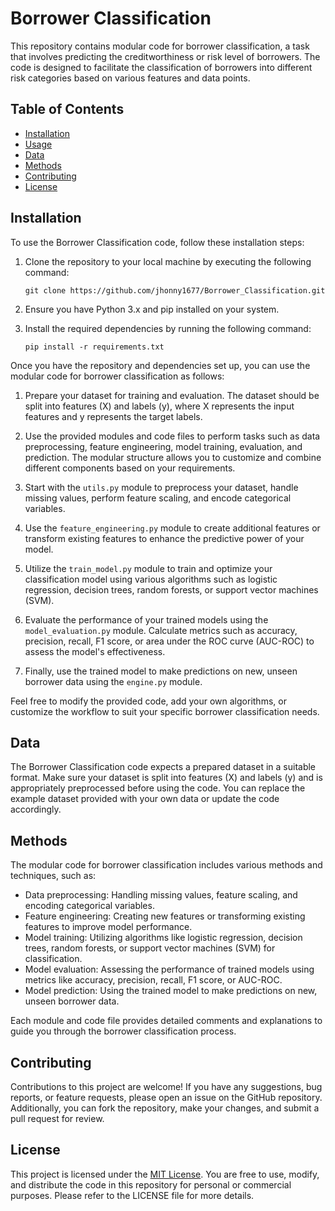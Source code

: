 # Borrower Classification

This repository contains modular code for borrower classification, a task that involves predicting the creditworthiness or risk level of borrowers. The code is designed to facilitate the classification of borrowers into different risk categories based on various features and data points.

## Table of Contents

- [Installation](#installation)
- [Usage](#usage)
- [Data](#data)
- [Methods](#methods)
- [Contributing](#contributing)
- [License](#license)

## Installation

To use the Borrower Classification code, follow these installation steps:

1. Clone the repository to your local machine by executing the following command:

    ```
    git clone https://github.com/jhonny1677/Borrower_Classification.git
    ```

2. Ensure you have Python 3.x and pip installed on your system.

3. Install the required dependencies by running the following command:

    ```
    pip install -r requirements.txt
    ```

Once you have the repository and dependencies set up, you can use the modular code for borrower classification as follows:

1. Prepare your dataset for training and evaluation. The dataset should be split into features (X) and labels (y), where X represents the input features and y represents the target labels.

2. Use the provided modules and code files to perform tasks such as data preprocessing, feature engineering, model training, evaluation, and prediction. The modular structure allows you to customize and combine different components based on your requirements.

3. Start with the `utils.py` module to preprocess your dataset, handle missing values, perform feature scaling, and encode categorical variables.

4. Use the `feature_engineering.py` module to create additional features or transform existing features to enhance the predictive power of your model.

5. Utilize the `train_model.py` module to train and optimize your classification model using various algorithms such as logistic regression, decision trees, random forests, or support vector machines (SVM).

6. Evaluate the performance of your trained models using the `model_evaluation.py` module. Calculate metrics such as accuracy, precision, recall, F1 score, or area under the ROC curve (AUC-ROC) to assess the model's effectiveness.

7. Finally, use the trained model to make predictions on new, unseen borrower data using the `engine.py` module.

Feel free to modify the provided code, add your own algorithms, or customize the workflow to suit your specific borrower classification needs.

## Data

The Borrower Classification code expects a prepared dataset in a suitable format. Make sure your dataset is split into features (X) and labels (y) and is appropriately preprocessed before using the code. You can replace the example dataset provided with your own data or update the code accordingly.

## Methods

The modular code for borrower classification includes various methods and techniques, such as:

- Data preprocessing: Handling missing values, feature scaling, and encoding categorical variables.
- Feature engineering: Creating new features or transforming existing features to improve model performance.
- Model training: Utilizing algorithms like logistic regression, decision trees, random forests, or support vector machines (SVM) for classification.
- Model evaluation: Assessing the performance of trained models using metrics like accuracy, precision, recall, F1 score, or AUC-ROC.
- Model prediction: Using the trained model to make predictions on new, unseen borrower data.

Each module and code file provides detailed comments and explanations to guide you through the borrower classification process.

## Contributing

Contributions to this project are welcome! If you have any suggestions, bug reports, or feature requests, please open an issue on the GitHub repository. Additionally, you can fork the repository, make your changes, and submit a pull request for review.

## License

This project is licensed under the [MIT License](LICENSE). You are free to use, modify, and distribute the code in this repository for personal or commercial purposes. Please refer to the LICENSE file for more details.


